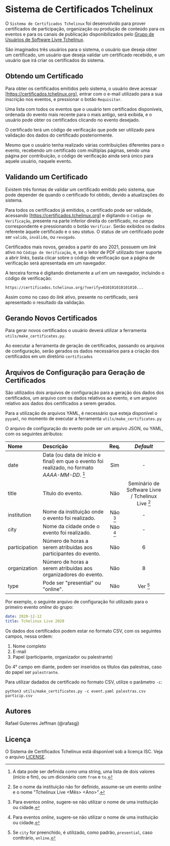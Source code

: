 Sistema de Certificados Tchelinux
=================================

O `Sistema de Certificados Tchelinux` foi desenvolvido para prover certificados de participação, organização ou produção de conteúdo para os eventos e para os canais de publicação disponibilizados pelo [Grupo de Usuários de Software Livre Tchelinux].

São imaginados três usuários para o sistema, o usuário que deseja obter um certificado, um usuário que deseja validar um certificado recebido, e um usuário que irá criar os certificados do sistema.


Obtendo um Certificado
----------------------

Para obter os certificados emitidos pelo sistema, o usuário deve acessar [https://certificados.tchelinux.org], entrar com o e-mail utilizado para a sua inscrição nos eventos, e pressionar o botão `Requisitar`.

Uma lista com todos os eventos que o usuário tem certificados disponíveis, ordenada do evento mais recente para o mais antigo, será exibida, e o usuário pode obter os certificados clicando no evento desejado.

O certificado terá um código de verificação que pode ser utilizado para validação dos dados do certificado posteriormente.

Mesmo que o usuário tenha realizado várias contribuições diferentes para o evento, recebendo um certificado com múltiplas páginas, sendo uma página por contribuição, o código de verificação ainda será único para aquele usuário, naquele evento.


Validando um Certificado
------------------------

Existem três formas de validar um certificado emitido pelo sistema, que pode depender de quando o certificado foi obtido, devido a atualizações do sistema.

Para todos os certificados já emitidos, o certificado pode ser validade, acessando [https://certificados.tchelinux.org] e digitando o `Código de Verificação`, presente na parte inferior direita do certificado, no campo correspondente e pressionando o botão `Verificar`. Serão exibidos os dados referente àquele certificado e o seu _status_. O status de um certificado pode ser `valido`, `inválido`, ou `revogado`.

Certificados mais novos, gerados a partir do ano 2021, possuem um _link_ ativo no `Código de Verificação`, e,  se o leitor de PDF utilizado tiver suporte a abrir _links_, basta clicar sobre o código de verificação que a página de verificação será apresentada em um navegador.

A terceira forma é digitando diretamente a url em um navegador, incluindo o código de verificação:

```
https://certificados.tchelinux.org/?verify=010101010101010...
```

Assim como no caso do _link_ ativo, presente no certificado, será apresentado o resultado da validação.


Gerando Novos Certificados
--------------------------

Para gerar novos certificados o usuário deverá utilizar a ferramenta `utils/make_certificates.py`.

Ao executar a ferramenta de geração de certificados, passando os arquivos de configuração, serão gerados os dados necessários para a criação dos certificados em um diretório `certificados`


Arquivos de Configuração para Geração de Certificados
-----------------------------------------------------

São utilizados dois arquivos de configuração para a geração dos dados dos certificados, um arquivo com os dados relativos ao evento, e um arquivo relativo aos dados dos certificados a serem gerados.

Para a utilização de arquivos YAML, é necessário que esteja disponível o `pyyaml`, no momento de executar a ferramenta `utils/make_certificates.py`

O arquivo de configuração do evento pode ser um arquivo JSON, ou YAML, com os seguintes atributos:

| Nome  | Descrição                             | Req. | _Default_ |
| :---- | :------------------------------------ | :---------: | :----: |
| date         | Data (ou data de início e final) em que o evento foi realizado, no formato _AAAA-MM-DD_. [^1] | Sim | - |
| title       | Título do evento. | Não | Seminário de Software Livre / Tchelinux Live [^2] |
| institution  | Nome da instituição onde o evento foi realizado.    | Não [^3] | - |
| city       | Nome da cidade onde o evento foi realizado.         | Não [^3] | - |
| participation | Número de horas a serem atribuídas aos participantes do evento. | Não | 6 |
| organization | Número de horas a serem atribuídas aos organizadores do evento. | Não | 8 |
| type | Pode ser "presential" ou "online". | Não | Ver [^4] |

> [^1]: A data pode ser definida como uma string, uma lista de dois valores (início e fim), ou um dicionário com `from` e `to`.
>
> [^2]: Se o nome da instituição não for definido, assume-se um evento _online_ e o nome "Tchelinux Live \<Mês\> \<Ano\>".
>
> [^3]: Para eventos _online_, sugere-se não utilizar o nome de uma instituição ou cidade.
>
> [^4]: Se `city` for preenchido, é utilizado, como padrão, `presential`, caso conttrário, `online`.

Por exemplo, o seguinte arquivo de configuração foi utilizado para o primeiro evento _online_ do grupo:

```yaml
date: 2020-12-12
title: Tchelinux Live 2020
```

Os dados dos certificados podem estar no formato CSV, com os seguintes campos, nessa ordem:

1. Nome completo
2. E-mail
3. Papel (participante, organizador ou palestrante)  

Do 4° campo em diante, podem ser inseridos os títulos das palestras, caso do papel ser `palestrante`.

Para utilizar dadados de certificado no formato CSV, utilize o parâmetro `-c`:

```
python3 utils/make_certificates.py -c event.yaml palestras.csv particip.csv
```

Autores
-------

Rafael Guterres Jeffman (@rafasgj)


Licença
-------

O Sistema de Certificados Tchelinux está disponível sob a licença ISC. Veja o arquivo [LICENSE].

<!-- Referências -->
[Grupo de Usuários de Software Livre Tchelinux]: https://tchelinux.org
[https://certificados.tchelinux.org]: https://certificados.tchelinux.org
[repositório oficial]: https://github.com/tchelinux/certificados
[github]: https://github.com
[license]: LICENSE
